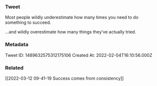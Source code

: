 ### Tweet
Most people wildly underestimate how many times you need to do something to succeed.

…and wildly overestimate how many things they’ve actually tried.

### Metadata
Tweet ID: 1489632575312175106
Created At: 2022-02-04T16:10:56.000Z

### Related
[[2022-03-12 09-41-19 Success comes from consistency]]

